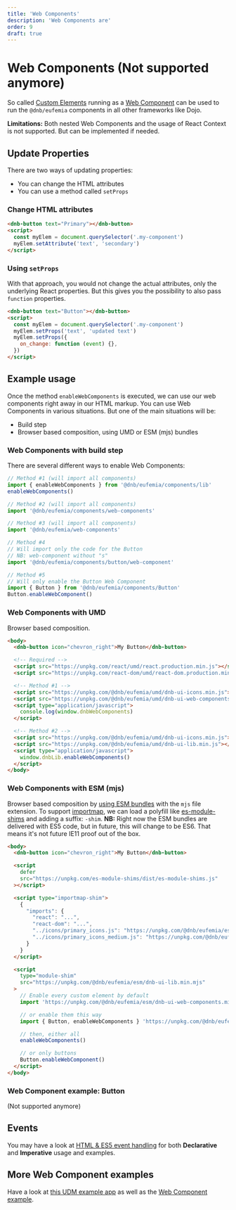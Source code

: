 ```yaml
---
title: 'Web Components'
description: 'Web Components are'
order: 9
draft: true
---
```


# Web Components (Not supported anymore)

So called [Custom Elements](https://www.w3.org/TR/custom-elements/) running as a [Web Component](https://github.com/w3c/webcomponents/) can be used to run the `@dnb/eufemia` components in all other frameworks like Dojo.

**Limitations:** Both nested Web Components and the usage of React Context is not supported. But can be implemented if needed.

## Update Properties

There are two ways of updating properties:

- You can change the HTML attributes
- You can use a method called `setProps`

### Change HTML attributes

```html
<dnb-button text="Primary"></dnb-button>
<script>
  const myElem = document.querySelector('.my-component')
  myElem.setAttribute('text', 'secondary')
</script>
```

### Using `setProps`

With that approach, you would not change the actual attributes, only the underlying React properties. But this gives you the possibility to also pass `function` properties.

```html
<dnb-button text="Button"></dnb-button>
<script>
  const myElem = document.querySelector('.my-component')
  myElem.setProps('text', 'updated text')
  myElem.setProps({
    on_change: function (event) {},
  })
</script>
```

## Example usage

Once the method `enableWebComponents` is executed, we can use our web components right away in our HTML markup.
You can use Web Components in various situations. But one of the main situations will be:

- Build step
- Browser based composition, using UMD or ESM (mjs) bundles

### Web Components with build step

There are several different ways to enable Web Components:

```jsx
// Method #1 (will import all components)
import { enableWebComponents } from '@dnb/eufemia/components/lib'
enableWebComponents()

// Method #2 (will import all components)
import '@dnb/eufemia/components/web-components'

// Method #3 (will import all components)
import '@dnb/eufemia/web-components'

// Method #4
// Will import only the code for the Button
// NB: web-component without "s"
import '@dnb/eufemia/components/button/web-component'

// Method #5
// Will only enable the Button Web Component
import { Button } from '@dnb/eufemia/components/Button'
Button.enableWebComponent()
```

### Web Components with UMD

Browser based composition.

```html
<body>
  <dnb-button icon="chevron_right">My Button</dnb-button>

  <!-- Required -->
  <script src="https://unpkg.com/react/umd/react.production.min.js"></script>
  <script src="https://unpkg.com/react-dom/umd/react-dom.production.min.js"></script>

  <!-- Method #1 -->
  <script src="https://unpkg.com/@dnb/eufemia/umd/dnb-ui-icons.min.js"></script>
  <script src="https://unpkg.com/@dnb/eufemia/umd/dnb-ui-web-components.min.js"></script>
  <script type="application/javascript">
    console.log(window.dnbWebComponents)
  </script>

  <!-- Method #2 -->
  <script src="https://unpkg.com/@dnb/eufemia/umd/dnb-ui-icons.min.js"></script>
  <script src="https://unpkg.com/@dnb/eufemia/umd/dnb-ui-lib.min.js"></script>
  <script type="application/javascript">
    window.dnbLib.enableWebComponents()
  </script>
</body>
```

### Web Components with ESM (mjs)

Browser based composition by [using ESM bundles](/uilib/usage/first-steps/bundles) with the `mjs` file extension.
To support [importmap](https://github.com/WICG/import-maps), we can load a polyfill like [es-module-shims](https://github.com/guybedford/es-module-shims) and adding a suffix: `-shim`. **NB:** Right now the ESM bundles are delivered with ES5 code, but in future, this will change to be ES6. That means it's not future IE11 proof out of the box.

```html
<body>
  <dnb-button icon="chevron_right">My Button</dnb-button>

  <script
    defer
    src="https://unpkg.com/es-module-shims/dist/es-module-shims.js"
  ></script>

  <script type="importmap-shim">
    {
      "imports": {
        "react": "...",
        "react-dom": "...",
        "../icons/primary_icons.js": "https://unpkg.com/@dnb/eufemia/esm/dnb-ui-icons.min.mjs",
        "../icons/primary_icons_medium.js": "https://unpkg.com/@dnb/eufemia/esm/dnb-ui-icons.min.mjs"
      }
    }
  </script>

  <script
    type="module-shim"
    src="https://unpkg.com/@dnb/eufemia/esm/dnb-ui-lib.min.mjs"
  >
    // Enable every custom element by default
    import 'https://unpkg.com/@dnb/eufemia/esm/dnb-ui-web-components.min.mjs'

    // or enable them this way
    import { Button, enableWebComponents } 'https://unpkg.com/@dnb/eufemia/esm/dnb-ui-lib.min.mjs'

    // then, either all
    enableWebComponents()

    // or only buttons
    Button.enableWebComponent()
  </script>
</body>
```

### Web Component example: Button

(Not supported anymore)

## Events

You may have a look at [HTML & ES5 event handling](/uilib/usage/customisation/event-handling#html--es5) for both **Declarative** and **Imperative** usage and examples.

## More Web Component examples

Have a look at [this UDM example app](https://github.com/dnbexperience/eufemia-examples/tree/main/packages/example-html) as well as the [Web Component example](https://github.com/dnbexperience/eufemia-examples/tree/main/packages/example-web-components).
